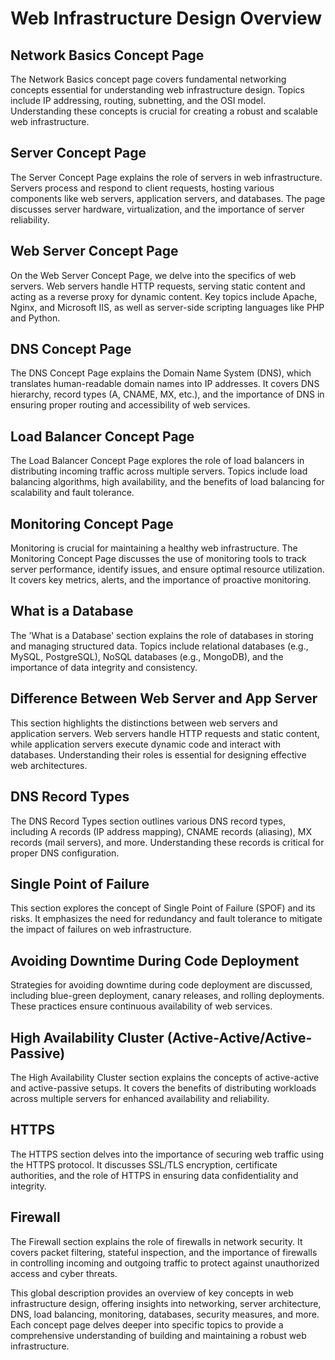# Web Infrastructure Design Overview

## Network Basics Concept Page

The Network Basics concept page covers fundamental networking concepts essential for understanding web infrastructure design. Topics include IP addressing, routing, subnetting, and the OSI model. Understanding these concepts is crucial for creating a robust and scalable web infrastructure.

## Server Concept Page

The Server Concept Page explains the role of servers in web infrastructure. Servers process and respond to client requests, hosting various components like web servers, application servers, and databases. The page discusses server hardware, virtualization, and the importance of server reliability.

## Web Server Concept Page

On the Web Server Concept Page, we delve into the specifics of web servers. Web servers handle HTTP requests, serving static content and acting as a reverse proxy for dynamic content. Key topics include Apache, Nginx, and Microsoft IIS, as well as server-side scripting languages like PHP and Python.

## DNS Concept Page

The DNS Concept Page explains the Domain Name System (DNS), which translates human-readable domain names into IP addresses. It covers DNS hierarchy, record types (A, CNAME, MX, etc.), and the importance of DNS in ensuring proper routing and accessibility of web services.

## Load Balancer Concept Page

The Load Balancer Concept Page explores the role of load balancers in distributing incoming traffic across multiple servers. Topics include load balancing algorithms, high availability, and the benefits of load balancing for scalability and fault tolerance.

## Monitoring Concept Page

Monitoring is crucial for maintaining a healthy web infrastructure. The Monitoring Concept Page discusses the use of monitoring tools to track server performance, identify issues, and ensure optimal resource utilization. It covers key metrics, alerts, and the importance of proactive monitoring.

## What is a Database

The 'What is a Database' section explains the role of databases in storing and managing structured data. Topics include relational databases (e.g., MySQL, PostgreSQL), NoSQL databases (e.g., MongoDB), and the importance of data integrity and consistency.

## Difference Between Web Server and App Server

This section highlights the distinctions between web servers and application servers. Web servers handle HTTP requests and static content, while application servers execute dynamic code and interact with databases. Understanding their roles is essential for designing effective web architectures.

## DNS Record Types

The DNS Record Types section outlines various DNS record types, including A records (IP address mapping), CNAME records (aliasing), MX records (mail servers), and more. Understanding these records is critical for proper DNS configuration.

## Single Point of Failure

This section explores the concept of Single Point of Failure (SPOF) and its risks. It emphasizes the need for redundancy and fault tolerance to mitigate the impact of failures on web infrastructure.

## Avoiding Downtime During Code Deployment

Strategies for avoiding downtime during code deployment are discussed, including blue-green deployment, canary releases, and rolling deployments. These practices ensure continuous availability of web services.

## High Availability Cluster (Active-Active/Active-Passive)

The High Availability Cluster section explains the concepts of active-active and active-passive setups. It covers the benefits of distributing workloads across multiple servers for enhanced availability and reliability.

## HTTPS

The HTTPS section delves into the importance of securing web traffic using the HTTPS protocol. It discusses SSL/TLS encryption, certificate authorities, and the role of HTTPS in ensuring data confidentiality and integrity.

## Firewall

The Firewall section explains the role of firewalls in network security. It covers packet filtering, stateful inspection, and the importance of firewalls in controlling incoming and outgoing traffic to protect against unauthorized access and cyber threats.

This global description provides an overview of key concepts in web infrastructure design, offering insights into networking, server architecture, DNS, load balancing, monitoring, databases, security measures, and more. Each concept page delves deeper into specific topics to provide a comprehensive understanding of building and maintaining a robust web infrastructure.

